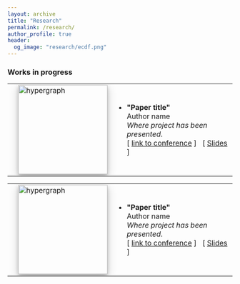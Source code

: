 ```yaml
---
layout: archive
title: "Research"
permalink: /research/
author_profile: true
header:
  og_image: "research/ecdf.png"
---
```


### Works in progress ###

<table style="border: none;" align="center" border="0px" width="100%">
  <tbody>
    <tr>
      <td style="border: none;" width="1%"></td>
      <td style="border: none;" width="27%"><img alt="hypergraph" src="pull from image" class="left" width="200" style="box-shadow: 0 4px 8px 0 rgba(0, 0, 0, 0.2), 0 6px 20px 0 rgba(0, 0, 0, 0.19);"></td>
      <td style="border: none;" width="90%">
        <ul>
          <li><b>"Paper title"</b><br>
            Author name<br>
            <i>Where project has been presented</i>.<br>
            [ <a href="actual link">link to conference</a> ]&nbsp;&nbsp; [ <a href="link files">Slides</a> ]
          </li>
          <div id="help130"></div>
        </ul>
      </td>
    </tr>
  </tbody>
</table>

<table style="border: none;" align="center" border="0px" width="100%">
  <tbody>
    <tr>
      <td style="border: none;" width="1%"></td>
      <td style="border: none;" width="27%"><img alt="hypergraph" src="pull from image" class="left" width="200" style="box-shadow: 0 4px 8px 0 rgba(0, 0, 0, 0.2), 0 6px 20px 0 rgba(0, 0, 0, 0.19);"></td>
      <td style="border: none;" width="90%">
        <ul>
          <li><b>"Paper title"</b><br>
            Author name<br>
            <i>Where project has been presented</i>.<br>
            [ <a href="actual link">link to conference</a> ]&nbsp;&nbsp; [ <a href="link files">Slides</a> ]
          </li>
          <div id="help130"></div>
        </ul>
      </td>
    </tr>
  </tbody>
</table>